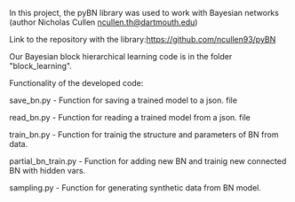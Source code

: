In this project, the pyBN library was used to work with Bayesian networks (author Nicholas Cullen <ncullen.th@dartmouth.edu>)


Link to the repository with the library:https://github.com/ncullen93/pyBN

Our Bayesian block hierarchical learning code is in the folder "block_learning".  

Functionality of the developed code:   

save_bn.py - Function for saving a trained model to a json. file  

read_bn.py - Function for reading a trained model from a json. file  

train_bn.py - Function for trainig the structure and parameters of BN from data.  

partial_bn_train.py - Function for adding new BN and trainig new connected BN with hidden vars.  

sampling.py - Function for generating synthetic data from BN model.  






